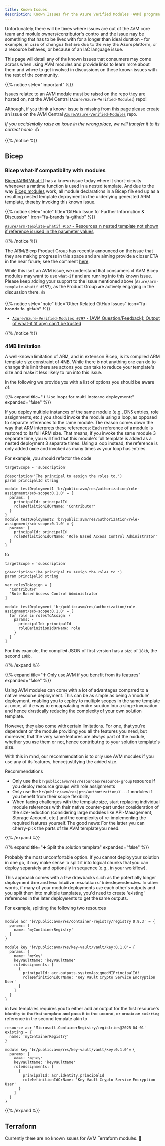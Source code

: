 ```yaml
---
title: Known Issues
description: Known Issues for the Azure Verified Modules (AVM) program
---
```


Unfortunately, there will be times where issues are out of the AVM core team and module owners/contributor's control and the issue may be something that has to be lived with for a longer than ideal duration - for example, in case of changes that are due to the way the Azure platform, or a resource behaves, or because of an IaC language issue.

This page will detail any of the known issues that consumers may come across when using AVM modules and provide links to learn more about them and where to get involved in discussions on these known issues with the rest of the community.

{{% notice style="important" %}}

Issues related to an AVM module must be raised on the repo they are hosted on, not the AVM Central (`Azure/Azure-Verified-Modules`) repo!

Although, if you think a known issue is missing from this page please create an issue on the AVM Central [`Azure/Azure-Verified-Modules`](https://github.com/Azure/Azure-Verified-Modules/issues/new/choose) repo.

*If you accidentally raise an issue in the wrong place, we will transfer it to its correct home. 👍*

{{% /notice %}}

## Bicep

### Bicep what-if compatibility with modules

[Bicep/ARM What-If](https://learn.microsoft.com/azure/azure-resource-manager/bicep/deploy-what-if) has a known issue today where it short-circuits whenever a runtime function is used in a nested template. And due to the way [Bicep modules](https://learn.microsoft.com/azure/azure-resource-manager/bicep/modules) work, all module declarations in a Bicep file end up as a resulting nested template deployment in the underlying generated ARM template, thereby invoking this known issue.

{{% notice style="note" title="GitHub Issue for Further Information & Discussion" icon="fa-brands fa-github" %}}

[`Azure/arm-template-whatif #157` - Resources in nested template not shown if reference is used in the parameter values](https://github.com/Azure/arm-template-whatif/issues/157)

{{% /notice %}}

The ARM/Bicep Product Group has recently announced on the issue that they are making progress in this space and are aiming provide a closer ETA in the near future; see the comment [here](https://github.com/Azure/arm-template-whatif/issues/157#issuecomment-2083179814).

While this isn't an AVM issue, we understand that consumers of AVM Bicep modules may want to use `what-if` and are running into this known issue. Please keep adding your support to the issue mentioned above (`Azure/arm-template-whatif #157`), as the Product Group are actively engaging in the discussion there. 👍

{{% notice style="note" title="Other Related GitHub Issues" icon="fa-brands fa-github" %}}

- [`Azure/Azure-Verified-Modules #797` - [AVM Question/Feedback]: Output of what-if (if any) can't be trusted](https://github.com/Azure/Azure-Verified-Modules/issues/797)

{{% /notice %}}

### 4MB limitation

A well-known limitation of ARM, and in extension Bicep, is its compiled ARM template size constraint of 4MB. While there is not anything one can do to change this limit there are actions you can take to reduce your template's size and make it less likely to run into this issue.

In the following we provide you with a list of options you should be aware of:

{{% expand title="➕ Use loops for multi-instance deployments" expanded="false" %}}

If you deploy multiple instances of the same module (e.g., DNS entries, role assignments, etc.) you should invoke the module using a loop, as opposed to separate references to the same module. The reason comes down the way that ARM interprets these references: Each reference of a module is restored to its full ARM size. That means, if you invoke the same module 3 separate time, you will find that this module's full template is added as a nested deployment 3 separate times. Using a loop instead, the reference is only added once and invoked as many times as your loop has entries.

For example, you should refactor the code
```bicep
targetScope = 'subscription'

@description('The principal to assign the roles to.')
param principalId string

module testDeployment1 'br/public:avm/res/authorization/role-assignment/sub-scope:0.1.0' = {
  params: {
    principalId: principalId
    roleDefinitionIdOrName: 'Contributor'
  }
}
module testDeployment2 'br/public:avm/res/authorization/role-assignment/sub-scope:0.1.0' = {
  params: {
    principalId: principalId
    roleDefinitionIdOrName: 'Role Based Access Control Administrator'
  }
}
```
to
```bicep
targetScope = 'subscription'

@description('The principal to assign the roles to.')
param principalId string

var rolesToAssign = [
  'Contributor'
  'Role Based Access Control Administrator'
]

module testDeployment 'br/public:avm/res/authorization/role-assignment/sub-scope:0.1.0' = [
  for role in rolesToAssign: {
    params: {
      principalId: principalId
      roleDefinitionIdOrName: role
    }
  }
]
```
For this example, the compiled JSON of first version has a size of `18kb`, the second `10kb`.

{{% /expand %}}

{{% expand title="➕ Only use AVM if you benefit from its features" expanded="false" %}}

Using AVM modules can come with a lot of advantages compared to a native resource deployment. This can be as simple as being a 'module' deployment, enabling you to deploy to multiple scopes in the same template at once, all the way to encapsulating entire solution into a single invocation and hence drastically reducing the complexity of your own solution template.

However, they also come with certain limitations. For one, that you're dependent on the module providing you all the features you need, but moreover, that the very same features are always part of the module, whether you use them or not, hence contributing to your solution template's size.

With this in mind, our recommendation is to only use AVM modules if you use any of its features, hence justifying the added size.

Recommendations
- Only use the `br/public:avm/res/resources/resource-group` resource if you deploy resource groups with role assignments
- Only use the `br/public/avm/res|ptn/authorization/(...)` modules if you benefit from their scope flexibility
- When facing challenges with the template size, start replacing individual module references with their native counter-part under consideration of the size-reduction (considering large modules like API-Management, Storage Account, etc.) and the complexity of re-implementing the required features yourself. The good news: For the latter you can cherry-pick the parts of the AVM template you need.

{{% /expand %}}

{{% expand title="➕ Split the solution template" expanded="false" %}}

Probably the most uncomfortable option. If you cannot deploy your solution in one go, it may make sense to split it into logical chunks that you can deploy separately and optionally in sequence (e.g., in your workflow).

This approach comes with a few drawbacks such as the potentially longer deployment time and less intuitive resolution of interdependencies. In other words, if many of your module deployments use each other's outputs and you split them into multiple templates, you'd need to create 'existing' references in the later deployments to get the same outputs.

For example, splitting the following two resources
```bicep

module acr 'br/public:avm/res/container-registry/registry:0.9.3' = {
  params: {
    name: 'myContainerRegistry'
  }
}

module key 'br/public:avm/res/key-vault/vault/key:0.1.0'= {
  params: {
    name: 'myKey'
    keyVaultName: 'keyVaultName'
    roleAssignments: [
      {
        principalId: acr.outputs.systemAssignedMIPrincipalId!
        roleDefinitionIdOrName: 'Key Vault Crypto Service Encryption User'
      }
    ]
  }
}
```
in two templates requires you to either add an output for the first resource's identity to the first template and pass it to the second, or create an `existing` reference in the second template akin to

```bicep
resource acr 'Microsoft.ContainerRegistry/registries@2025-04-01' existing = {
  name: 'myContainerRegistry'
}

module key 'br/public:avm/res/key-vault/vault/key:0.1.0'= {
  params: {
    name: 'myKey'
    keyVaultName: 'keyVaultName'
    roleAssignments: [
      {
        principalId: acr.identity.principalId
        roleDefinitionIdOrName: 'Key Vault Crypto Service Encryption User'
      }
    ]
  }
}
```

{{% /expand %}}

## Terraform

Currently there are no known issues for AVM Terraform modules. 🥳
